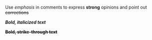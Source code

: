 Use _emphasis_ in comments to express **strong** opinions and point out ~~corrections~~ 

**_Bold, italicized text_**  

**~~Bold, strike-through text~~**